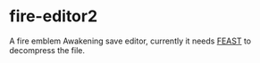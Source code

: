 # fire-editor2

A fire emblem Awakening save editor, currently it needs  [FEAST](https://github.com/SciresM/FEAST) to decompress the file.
